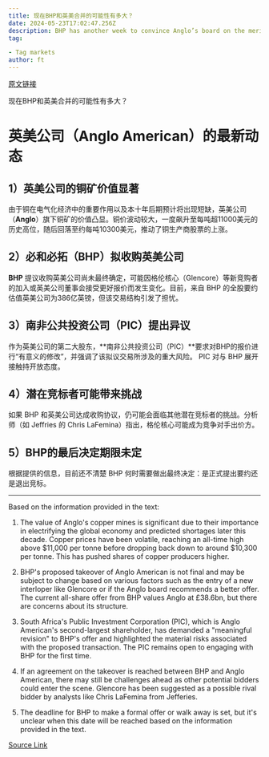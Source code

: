 ```yaml
---
title: 现在BHP和英美合并的可能性有多大？
date: 2024-05-23T17:02:47.256Z
description: BHP has another week to convince Anglo’s board on the merits of its £39bn deal
tag: 

- Tag markets
author: ft
---
```


[原文链接](https://ft.com/content/3489c69f-3696-4609-a5a6-56cd97ae0888)

现在BHP和英美合并的可能性有多大？

# 英美公司（Anglo American）的最新动态

## 1）英美公司的铜矿价值显著
由于铜在电气化经济中的重要作用以及本十年后期预计将出现短缺，英美公司（**Anglo**）旗下铜矿的价值凸显。铜价波动较大，一度飙升至每吨超11000美元的历史高位，随后回落至约每吨10300美元，推动了铜生产商股票的上涨。

## 2）必和必拓（BHP）拟收购英美公司
**BHP** 提议收购英美公司尚未最终确定，可能因格伦核心（Glencore）等新竞购者的加入或英美公司董事会接受更好报价而发生变化。目前，来自 BHP 的全股要约估值英美公司为386亿英镑，但该交易结构引发了担忧。

## 3）南非公共投资公司（PIC）提出异议
作为英美公司的第二大股东，**南非公共投资公司（PIC）**要求对BHP的报价进行“有意义的修改”，并强调了该拟议交易所涉及的重大风险。 PIC 对与 BHP 展开接触持开放态度。

## 4）潜在竞标者可能带来挑战
如果 BHP 和英美公司达成收购协议，仍可能会面临其他潜在竞标者的挑战。分析师（如 Jeffries 的 Chris LaFemina）指出，格伦核心可能成为竞争对手出价方。

## 5）BHP的最后决定期限未定
根据提供的信息，目前还不清楚 BHP 何时需要做出最终决定：是正式提出要约还是退出竞标。

---

Based on the information provided in the text:

1) The value of Anglo's copper mines is significant due to their importance in electrifying the global economy and predicted shortages later this decade. Copper prices have been volatile, reaching an all-time high above $11,000 per tonne before dropping back down to around $10,300 per tonne. This has pushed shares of copper producers higher.

2) BHP's proposed takeover of Anglo American is not final and may be subject to change based on various factors such as the entry of a new interloper like Glencore or if the Anglo board recommends a better offer. The current all-share offer from BHP values Anglo at £38.6bn, but there are concerns about its structure.

3) South Africa's Public Investment Corporation (PIC), which is Anglo American's second-largest shareholder, has demanded a "meaningful revision" to BHP's offer and highlighted the material risks associated with the proposed transaction. The PIC remains open to engaging with BHP for the first time.

4) If an agreement on the takeover is reached between BHP and Anglo American, there may still be challenges ahead as other potential bidders could enter the scene. Glencore has been suggested as a possible rival bidder by analysts like Chris LaFemina from Jefferies.

5) The deadline for BHP to make a formal offer or walk away is set, but it's unclear when this date will be reached based on the information provided in the text.

[Source Link](https://ft.com/content/3489c69f-3696-4609-a5a6-56cd97ae0888)

